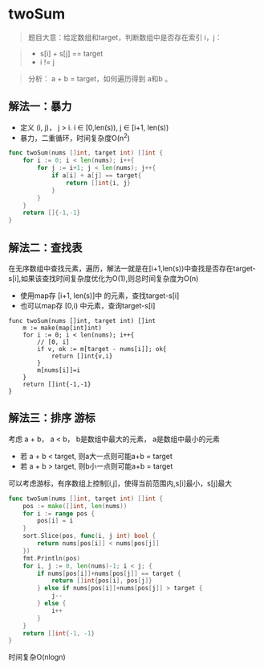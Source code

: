 <!--more-->


# twoSum


> 题目大意：给定数组和target，判断数组中是否存在索引 i，j：

>- s[i] + s[j] == target
>- i != j



> 分析： a + b = target，如何遍历得到 a和b 。

## 解法一：暴力
- 定义 (i, j)， j  > i. i &isin; [0,len(s)), j &isin; [i+1, len(s))
- 暴力，二重循环，时间复杂度O(n<sup>2</sup>) 

```go
func twoSum(nums []int, target int) []int {
    for i := 0; i < len(nums); i++{
        for j := i+1; j < len(nums); j++{
            if a[i] + a[j] == target{
                return []int{i, j}
            }
        }
    }
    return []{-1,-1}
}
```
## 解法二：查找表
在无序数组中查找元素，遍历，解法一就是在[i+1,len(s))中查找是否存在target-s[i],如果该查找时间复杂度优化为O(1),则总时间复杂度为O(n)

- 使用map存 [i+1, len(s)]中 的元素，查找target-s[i]
- 也可以map存 [0,i) 中元素，查询target-s[i]

```golang
func twoSum(nums []int, target int) []int
    m := make(map[int]int)
    for i := 0; i < len(nums); i++{
        // [0, i]
        if v, ok := m[target - nums[i]]; ok{
            return []int{v,i}
        }
        m[nums[i]]=i
    }
    return []int{-1,-1}
}
```

## 解法三：排序 游标
考虑 a + b， a < b， b是数组中最大的元素， a是数组中最小的元素
- 若 a + b < target, 则a大一点则可能a+b = target
- 若 a + b > target, 则b小一点则可能a+b = target

可以考虑游标，有序数组上控制[i,j]，使得当前范围内,s[i]最小，s[j]最大
```go
func twoSum(nums []int, target int) []int {
	pos := make([]int, len(nums))
	for i := range pos {
		pos[i] = i
	}
	sort.Slice(pos, func(i, j int) bool {
		return nums[pos[i]] < nums[pos[j]]
	})
	fmt.Println(pos)
	for i, j := 0, len(nums)-1; i < j; {
		if nums[pos[i]]+nums[pos[j]] == target {
			return []int{pos[i], pos[j]}
		} else if nums[pos[i]]+nums[pos[j]] > target {
			j--
		} else {
			i++
		}
	}
	return []int{-1, -1}
}
```
时间复杂O(nlogn)


